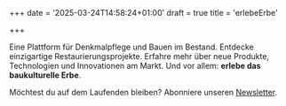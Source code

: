 +++
date = '2025-03-24T14:58:24+01:00'
draft = true
title = 'erlebeErbe'

+++

Eine Plattform für Denkmalpflege und Bauen im Bestand. Entdecke einzigartige Restaurierungsprojekte. Erfahre mehr über neue Produkte, Technologien und Innovationen am Markt. Und vor allem: **erlebe das baukulturelle Erbe**.

<p class="newsletter-link">Möchtest du auf dem Laufenden bleiben? Abonniere unseren <a href="https://stats.sender.net/forms/aADOgl/view">Newsletter</a>.</p>